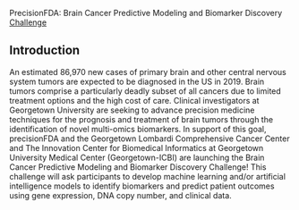 PrecisionFDA: Brain Cancer Predictive Modeling and Biomarker Discovery [Challenge](https://precision.fda.gov/challenges/8)

## Introduction

An estimated 86,970 new cases of primary brain and other central nervous system tumors are expected to be diagnosed in the US in 2019. Brain tumors comprise a particularly deadly subset of all cancers due to limited treatment options and the high cost of care. Clinical investigators at Georgetown University are seeking to advance precision medicine techniques for the prognosis and treatment of brain tumors through the identification of novel multi-omics biomarkers. In support of this goal, precisionFDA and the Georgetown Lombardi Comprehensive Cancer Center and The Innovation Center for Biomedical Informatics at Georgetown University Medical Center (Georgetown-ICBI) are launching the Brain Cancer Predictive Modeling and Biomarker Discovery Challenge! This challenge will ask participants to develop machine learning and/or artificial intelligence models to identify biomarkers and predict patient outcomes using gene expression, DNA copy number, and clinical data.


